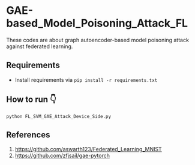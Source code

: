 # GAE-based_Model_Poisoning_Attack_FL
These codes are about graph autoencoder-based model poisoning attack against federated learning.

## Requirements
- Install requirements via  `pip install -r requirements.txt`


## How to run :point_down:
```
python FL_SVM_GAE_Attack_Device_Side.py 
```


## References
1. https://github.com/aswarth123/Federated_Learning_MNIST
2. https://github.com/zfjsail/gae-pytorch


